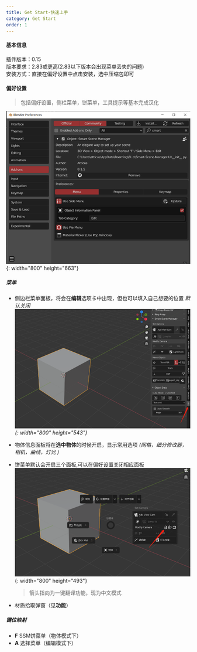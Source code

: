 ```yaml
---
title: Get Start-快速上手
category: Get Start
order: 1
---
```


#### 基本信息

插件版本：0.15<br>版本要求：2.83或更高(2.83以下版本会出现菜单丢失的问题)<br>安装方式：直接在偏好设置中点击安装，选中压缩包即可

#### 偏好设置

> 包括偏好设置，侧栏菜单，饼菜单，工具提示等基本完成汉化

![](/uploads/image-20200809164911256.png){: width="800" height="663"}

##### 菜单

* 侧边栏菜单面板，将会在**编辑**选项卡中出现，但也可以填入自己想要的位置 *默认关闭![](/uploads/image-20200809165626412.png){: width="800" height="543"}*

* 物体信息面板将在**选中物体**的时候开启，显示常用选项 *(网格，细分修改器，相机，曲线，灯光 )*
* 饼菜单默认会开启三个面板,可以在偏好设置关闭相应面板 ![](/uploads/image-20200809165820840.png){: width="800" height="493"}

  > 箭头指向为一键翻译功能，现为中文模式
* 材质拾取弹窗（见**功能**）

##### 键位映射

* **F** SSM饼菜单（物体模式下）
* **A** 选择菜单（编辑模式下）

&nbsp;

&nbsp;

&nbsp;